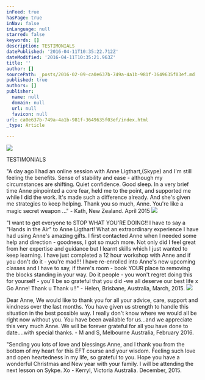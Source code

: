 ```yaml
---
inFeed: true
hasPage: true
inNav: false
inLanguage: null
starred: false
keywords: []
description: TESTIMONIALS
datePublished: '2016-04-11T10:35:22.712Z'
dateModified: '2016-04-11T10:35:21.963Z'
title: ''
author: []
sourcePath: _posts/2016-02-09-ca0e637b-749a-4a1b-981f-3649635f03ef.md
published: true
authors: []
publisher:
  name: null
  domain: null
  url: null
  favicon: null
url: ca0e637b-749a-4a1b-981f-3649635f03ef/index.html
_type: Article

---
```

![](https://the-grid-user-content.s3-us-west-2.amazonaws.com/54b87255-f5c5-41df-b1fa-0256244f9ba9.jpg)

TESTIMONIALS

"A day ago I had an online session with Anne Ligthart,(Skype)  and I'm still feeling the benefits. Sense of stability and ease - although my circumstances are shifting. Quiet confidence. Good sleep. In a very brief time Anne pinpointed a core fear, held me to the point, and supported me while I did the work. It's made such a difference already. And she's given me strategies to keep helping. Thank you so much, Anne. You're like a magic secret weapon ..."  -  Kath, New Zealand. April 2015
![](https://the-grid-user-content.s3-us-west-2.amazonaws.com/e3e8887b-7801-4c14-9f40-608fcb65a3af.jpg)

"I want to get everyone to STOP WHAT YOU'RE DOING!! I have to say a "Hands in the Air" to Anne Ligthart! What an extraordinary experience I have had using Anne's amazing gifts. I first contacted Anne when I needed some help and direction - goodness, I got so much more. Not only did I feel great from her expertise and guidance but I learnt skills which I just wanted to keep learning. I have just completed a 12 hour workshop with Anne and if you don't do it - you're mad!!! I have re-enrolled into Anne's new upcoming classes and I have to say, if there's room - book YOUR place to removing the blocks standing in your way. Do it people - you won't regret doing this for yourself - you'll be so grateful that you did -we all deserve our best life x Go Anne! Thank u Thank u!!"  -  Helen, Brisbane, Australia, March, 2015\.
![](https://the-grid-user-content.s3-us-west-2.amazonaws.com/9df8790c-ded3-4669-b9cb-b672b6bd9621.jpg)

Dear Anne, We would like to thank you for all your advice, care, support and kindness over the last months. You have given us strength to handle this situation in the best possible way. I really don't know where we would all be right now without you. You have been available for us...and we appreciate this very much Anne. We will be forever grateful for all you have done to date....with special thanks. - M and S, Melbourne Australia, February 2016\. 

"Sending you lots of love and blessings Anne, and l thank you from the bottom of my heart for this EFT course and your wisdom. Feeling such love and open heartedness in my life, so grateful to you. Hope you have a wonderful Christmas and New year with your family. I will be attending the next lesson on Sykpe. Xo - Kerryl, Victoria Australia.  December, 2015\.